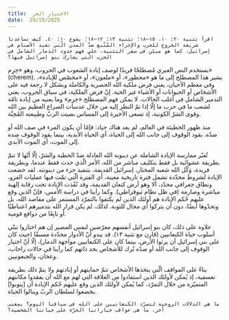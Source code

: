 ```yaml
---
title:  الاختيار الحر
date:  29/10/2025
---
```


`اقرأ تثنية ٢٠: ١٠، ١٥–١٨؛ تثنية ١٣: ١٢–١٨؛ يشوع ١٠: ٤٠. كيف تساعدنا شريعة الخروج للحرب والإجراء المُتّبع ضدّ المدن الّتي تعبد الأصنام في إسرائيل، كما هو مبيّن في سفر التثنية، على فهم حدود الدمار الشامل في الحرب الّتي يشارك بنو إسرائيل فيها؟`

يستخدم النص العبري مُصطلحًا فريدًا لوصف إبادة الشعوب في الحروب، وهو «حِرِم» (cherem). يشير هذا المصطلح إلى ما هو «محظور»، أو «ملعون»، أو «مخصّص للإبادة»، وفي معظم الأحيان، يعني فرض ملكية الله الحصرية والكاملة وبشكل لا رجعة فيه على الأشخاص أو الحيوانات أو الأشياء غير الحية. إنّ فرض الملكية، في سياق الحروب، يعني التدمير الشامل في أغلب الحالات. لا يمكن فهم المصطلح «حِرِم» وما يعنيه من إبادة تامّة لشعب ما في حرب ما إلّا إذا تمّ النظر إليه من خلال عدسات الصراع العظيم بين الله وقوى الشرّ الكونية، إذ تسعى الأخيرة إلى المساس بصيت الربّ وطبيعته المُحِبَّة.

منذ ظهور الخطيئة في العالم، لم يعد هناك حياد: فإمّا أن يكون المرء في صف الله أو ضدّه. يقود الوقوف إلى جانب الله إلى الحياة، أي الحياة الأبدية، بينما يقود الوقوف ضده إلى الموت، أي الموت الأبدي.

تُعبّر ممارسة الإبادة الشاملة عن دينونة الله العادلة ضدّ الخطية والشرّ، إلّا أنّها لا تتمّ بطريقة عشوائية بل فقط بتكليف مباشر من الله، الأمر الّذي حدث فقط عندما، وبطريقة فريدة، وَكّل الله شعبه المختار، إسرائيل القديمة، بتنفيذ جزء من دينونته. لقد خضعت الإبادة لشروط محدّدة تشمل فترة تاريخية معينة، أي الفترة الّتي تمّت فيها عمليات الغزو، ونطاق جغرافي محدّد، ألا وهو أرض كنعان القديمة، وقد نُفّذت الإبادة تحت رقابة إلهية مباشرة وصارمة (في ظل نظام ثيوقراطي). وكما رأينا في دراسة الأمس، فإنّ الذين وقع عليهم حُكم الإبادة هم أولئك الذين لم يكتفوا بالتمرّد المستمر على مقاصد الله، بل وتحدّوها أيضًا، دون أن يتركوا أي مجال للتوبة. لذلك، لم يكن قرار الله بتدميرهم اعتباطيًا أو نابِعًا من دوافع قومية.

علاوة على ذلك، كان بنو إسرائيل أنفسهم معرّضين لنفس المصير إن هم اختاروا تبنّي أسلوب حياة الكنعانيين (قارن مع تثنية ١٣). قد يبدو أنّ الأدوار محدّدة مسبقًا (حيث كان على بني إسرائيل أن يرثوا الأرض، بينما كان على الكنعانيين مواجهة الدمار)، إلّا أنّ اختيار الوقوف إلى جانب الله أو ضدّه تُرك للأشخاص بحد ذاتهم كما رأينا في حالات راحاب، وعخان، والجبعونيين.

بناءً على المواقف الّتي يتخذها الأشخاص تتمّ حمايتهم أو إبادتهم ولا يتمّ ذلك بطريقة تعسفية، إذ يُمكن لأولئك الذين استفادوا من العلاقة التي لهم مع الله أن يفقدوا مكانتهم المتميّزة من خلال التمرّد، كما يُمكن لأولئك الذين وقع عليهم حُكم الإبادة أن [يتوبوا] يخضعوا لسلطان الربّ وينالوا الحياة.

`ما هي الدلالات الروحية لتمرّد الكنعانيين على الله في سياقنا اليوم؟ بمعنى آخر، ما هي عواقب خياراتنا الحرّة على حياتنا الشخصية؟`
